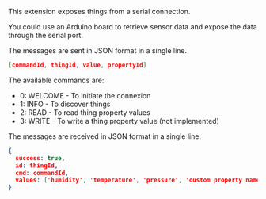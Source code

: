 
This extension exposes things from a serial connection.

You could use an Arduino board to retrieve sensor data and expose the data through the serial port.

The messages are sent in JSON format in a single line.

```JSON
[commandId, thingId, value, propertyId]
```

The available commands are:

* 0: WELCOME - To initiate the connexion
* 1: INFO - To discover things
* 2: READ - To read thing property values
* 3: WRITE - To write a thing property value (not implemented)

The messages are received in JSON format in a single line.

```JSON
{
  success: true,
  id: thingId,
  cmd: commandId,
  values: ['humidity', 'temperature', 'pressure', 'custom property name']
}
```
